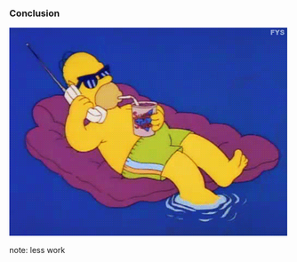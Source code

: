 ###  Conclusion <!-- .element: class="section-title" -->

![it's good](/resources/less-work.gif)

note:
    less work
